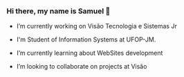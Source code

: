 ### Hi there, my name is Samuel 👋

- I’m currently working on Visão Tecnologia e Sistemas Jr

- I'm Student of Information Systems at UFOP-JM.

- I’m currently learning about WebSites development

- I’m looking to collaborate on projects at Visão 



<!--
**SamuelGSouza/SamuelGSouza** is a ✨ _special_ ✨ repository because its `README.md` (this file) appears on your GitHub profile.

Here are some ideas to get you started:

- 🔭 I’m currently working on ...
- 🌱 I’m currently learning ...
- 👯 I’m looking to collaborate on ...
- 🤔 I’m looking for help with ...
- 💬 Ask me about ...
- 📫 How to reach me: ...
- 😄 Pronouns: ...
- ⚡ Fun fact: ...
-->
